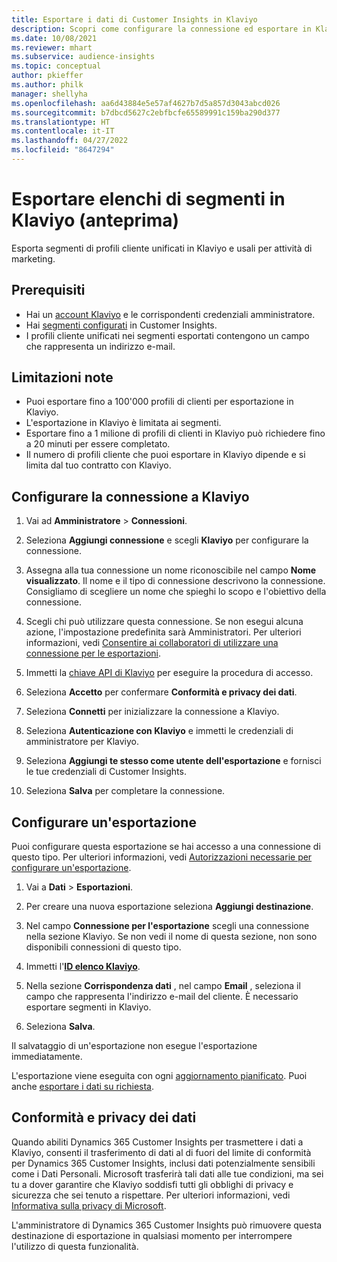 ```yaml
---
title: Esportare i dati di Customer Insights in Klaviyo
description: Scopri come configurare la connessione ed esportare in Klaviyo.
ms.date: 10/08/2021
ms.reviewer: mhart
ms.subservice: audience-insights
ms.topic: conceptual
author: pkieffer
ms.author: philk
manager: shellyha
ms.openlocfilehash: aa6d43884e5e57af4627b7d5a857d3043abcd026
ms.sourcegitcommit: b7dbcd5627c2ebfbcfe65589991c159ba290d377
ms.translationtype: HT
ms.contentlocale: it-IT
ms.lasthandoff: 04/27/2022
ms.locfileid: "8647294"
---
```

# <a name="export-segment-lists-to-klaviyo-preview"></a>Esportare elenchi di segmenti in Klaviyo (anteprima)

Esporta segmenti di profili cliente unificati in Klaviyo e usali per attività di marketing.

## <a name="prerequisites"></a>Prerequisiti

-   Hai un [account Klaviyo](https://www.klaviyo.com/) e le corrispondenti credenziali amministratore.
-   Hai [segmenti configurati](segments.md) in Customer Insights.
-   I profili cliente unificati nei segmenti esportati contengono un campo che rappresenta un indirizzo e-mail.

## <a name="known-limitations"></a>Limitazioni note

- Puoi esportare fino a 100'000 profili di clienti per esportazione in Klaviyo.
- L'esportazione in Klaviyo è limitata ai segmenti.
- Esportare fino a 1 milione di profili di clienti in Klaviyo può richiedere fino a 20 minuti per essere completato. 
- Il numero di profili cliente che puoi esportare in Klaviyo dipende e si limita dal tuo contratto con Klaviyo.

## <a name="set-up-connection-to-klaviyo"></a>Configurare la connessione a Klaviyo

1. Vai ad **Amministratore** > **Connessioni**.

1. Seleziona **Aggiungi connessione** e scegli **Klaviyo** per configurare la connessione.

1. Assegna alla tua connessione un nome riconoscibile nel campo **Nome visualizzato**. Il nome e il tipo di connessione descrivono la connessione. Consigliamo di scegliere un nome che spieghi lo scopo e l'obiettivo della connessione.

1. Scegli chi può utilizzare questa connessione. Se non esegui alcuna azione, l'impostazione predefinita sarà Amministratori. Per ulteriori informazioni, vedi [Consentire ai collaboratori di utilizzare una connessione per le esportazioni](connections.md#allow-contributors-to-use-a-connection-for-exports).

1. Immetti la [chiave API di Klaviyo](https://help.klaviyo.com/hc/articles/115005062267-How-to-Manage-Your-Account-s-API-Keys) per eseguire la procedura di accesso. 

1. Seleziona **Accetto** per confermare **Conformità e privacy dei dati**.

1. Seleziona **Connetti** per inizializzare la connessione a Klaviyo.

1. Seleziona **Autenticazione con Klaviyo** e immetti le credenziali di amministratore per Klaviyo.

1. Seleziona **Aggiungi te stesso come utente dell'esportazione** e fornisci le tue credenziali di Customer Insights.

1. Seleziona **Salva** per completare la connessione.

## <a name="configure-an-export"></a>Configurare un'esportazione

Puoi configurare questa esportazione se hai accesso a una connessione di questo tipo. Per ulteriori informazioni, vedi [Autorizzazioni necessarie per configurare un'esportazione](export-destinations.md#set-up-a-new-export).

1. Vai a **Dati** > **Esportazioni**.

1. Per creare una nuova esportazione seleziona **Aggiungi destinazione**.

1. Nel campo **Connessione per l'esportazione** scegli una connessione nella sezione Klaviyo. Se non vedi il nome di questa sezione, non sono disponibili connessioni di questo tipo.

1. Immetti l'[**ID elenco Klaviyo**](https://help.klaviyo.com/hc/articles/115005078647-How-to-Find-a-List-ID).     

3. Nella sezione **Corrispondenza dati** , nel campo **Email** , seleziona il campo che rappresenta l'indirizzo e-mail del cliente. È necessario esportare segmenti in Klaviyo.

1. Seleziona **Salva**.

Il salvataggio di un'esportazione non esegue l'esportazione immediatamente.

L'esportazione viene eseguita con ogni [aggiornamento pianificato](system.md#schedule-tab). Puoi anche [esportare i dati su richiesta](export-destinations.md#run-exports-on-demand). 


## <a name="data-privacy-and-compliance"></a>Conformità e privacy dei dati

Quando abiliti Dynamics 365 Customer Insights per trasmettere i dati a Klaviyo, consenti il trasferimento di dati al di fuori del limite di conformità per Dynamics 365 Customer Insights, inclusi dati potenzialmente sensibili come i Dati Personali. Microsoft trasferirà tali dati alle tue condizioni, ma sei tu a dover garantire che Klaviyo soddisfi tutti gli obblighi di privacy e sicurezza che sei tenuto a rispettare. Per ulteriori informazioni, vedi [Informativa sulla privacy di Microsoft](https://go.microsoft.com/fwlink/?linkid=396732).

L'amministratore di Dynamics 365 Customer Insights può rimuovere questa destinazione di esportazione in qualsiasi momento per interrompere l'utilizzo di questa funzionalità.
